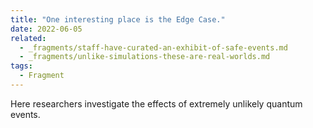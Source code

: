 ```yaml
---
title: "One interesting place is the Edge Case."
date: 2022-06-05
related:
  - _fragments/staff-have-curated-an-exhibit-of-safe-events.md
  - _fragments/unlike-simulations-these-are-real-worlds.md
tags:
  - Fragment
---
```

Here researchers investigate the effects of extremely unlikely quantum events. 